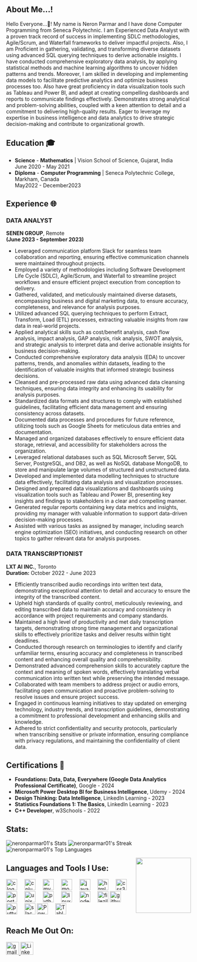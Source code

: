 <h2 align="left"> About Me...!
</h2>

Hello Everyone...👋! My name is Neron Parmar and I have done Computer Programming from Seneca Polytechnic. I am Experienced Data Analyst with a proven track record of success in implementing SDLC methodologies, Agile/Scrum, and Waterfall frameworks to deliver impactful projects. Also, I am Proficient in gathering, validating, and transforming diverse datasets using advanced SQL querying techniques to derive actionable insights. I have conducted comprehensive exploratory data analysis, by applying statistical methods and machine learning algorithms to uncover hidden patterns and trends. Moreover, I am skilled in developing and implementing data models to facilitate predictive analytics and optimize business processes too. Also have great proficiency in data visualization tools such as Tableau and Power BI, and adept at creating compelling dashboards and reports to communicate findings effectively. Demonstrates strong analytical and problem-solving abilities, coupled with a keen attention to detail and a commitment to delivering high-quality results. Eager to leverage my expertise in business intelligence and data analytics to drive strategic decision-making and contribute to organizational growth.
## Education 🎓

- **Science** - **Mathematics** | Vision School of Science, Gujarat, India
<br>June 2020 - May 2021
- **Diploma** - **Computer Programming** | Seneca Polytechnic College, Markham, Canada
<br>May2022 - December2023

## Experience 🌐


### DATA ANALYST 
**SENEN GROUP**, Remote 
<br>**(June 2023 - September 2023)**
- Leveraged communication platform Slack for seamless team collaboration and reporting, ensuring effective communication channels were maintained throughout projects.
- Employed a variety of methodologies including Software Development Life Cycle (SDLC), Agile/Scrum, and Waterfall to streamline project workflows and ensure efficient project execution from conception to delivery.
- Gathered, validated, and meticulously maintained diverse datasets, encompassing business and digital marketing data, to ensure accuracy, completeness, and relevance for analysis purposes.
- Utilized advanced SQL querying techniques to perform Extract, Transform, Load (ETL) processes, extracting valuable insights from raw data in real-world projects.
- Applied analytical skills such as cost/benefit analysis, cash flow analysis, impact analysis, GAP analysis, risk analysis, SWOT analysis, and strategic analysis to interpret data and derive actionable insights for business decision-making.
-	Conducted comprehensive exploratory data analysis (EDA) to uncover patterns, trends, and anomalies within datasets, leading to the identification of valuable insights that informed strategic business decisions.
-	Cleansed and pre-processed raw data using advanced data cleansing techniques, ensuring data integrity and enhancing its usability for analysis purposes.
-	Standardized data formats and structures to comply with established guidelines, facilitating efficient data management and ensuring consistency across datasets.
-	Documented data processes and procedures for future reference, utilizing tools such as Google Sheets for meticulous data entries and documentation.
-	Managed and organized databases effectively to ensure efficient data storage, retrieval, and accessibility for stakeholders across the organization.
-	Leveraged relational databases such as SQL Microsoft Server, SQL Server, PostgreSQL, and DB2, as well as NoSQL database MongoDB, to store and manipulate large volumes of structured and unstructured data.
-	Developed and implemented data modelling techniques to structure data effectively, facilitating data analysis and visualization processes.
-	Designed and prepared data visualizations and dashboards using visualization tools such as Tableau and Power BI, presenting key insights and findings to stakeholders in a clear and compelling manner.
-	Generated regular reports containing key data metrics and insights, providing my manager with valuable information to support data-driven decision-making processes.
-	Assisted with various tasks as assigned by manager, including search engine optimization (SEO) initiatives, and conducting research on other topics to gather relevant data for analysis purposes.


### DATA TRANSCRIPTIONIST
**LXT AI INC.**, Toronto
<br>**Duration:** October 2022 - June 2023
-	Efficiently transcribed audio recordings into written text data, demonstrating exceptional attention to detail and accuracy to ensure the integrity of the transcribed content.
-	Upheld high standards of quality control, meticulously reviewing, and editing transcribed data to maintain accuracy and consistency in accordance with project requirements and company standards.
-	Maintained a high level of productivity and met daily transcription targets, demonstrating strong time management and organizational skills to effectively prioritize tasks and deliver results within tight deadlines.
-	Conducted thorough research on terminologies to identify and clarify unfamiliar terms, ensuring accuracy and completeness in transcribed content and enhancing overall quality and comprehensibility.
-	Demonstrated advanced comprehension skills to accurately capture the context and meaning of spoken words, effectively translating verbal communication into written text while preserving the intended message.
-	Collaborated with team members to address project or audio errors, facilitating open communication and proactive problem-solving to resolve issues and ensure project success.
-	Engaged in continuous learning initiatives to stay updated on emerging technology, industry trends, and transcription guidelines, demonstrating a commitment to professional development and enhancing skills and knowledge.
-	Adhered to strict confidentiality and security protocols, particularly when transcribing sensitive or private information, ensuring compliance with privacy regulations, and maintaining the confidentiality of client data.


## Certifications 🏅

- **Foundations: Data, Data, Everywhere (Google Data Analytics Professional Certificate)**, Google - 2024
- **Microsoft Power Desktop BI for Business Intelligence**, Udemy - 2024
- **Design Thinking: Data Intelligence**, LinkedIn Learning - 2023
- **Statistics Foundations 1: The Basics**, LinkedIn Learning - 2023
- **C++ Developer**, w3Schools - 2022

 

## Stats:
![neronparmar01's Stats](https://github-readme-stats.vercel.app/api?username=neronparmar01&theme=vision-friendly-dark&show_icons=true&hide_border=false&count_private=true)
![neronparmar01's Streak](https://github-readme-streak-stats.herokuapp.com/?user=neronparmar01&theme=vision-friendly-dark&hide_border=false)
![neronparmar01's Top Languages](https://github-readme-stats.vercel.app/api/top-langs/?username=neronparmar01&theme=vision-friendly-dark&show_icons=true&hide_border=false&layout=compact)


<img align="right" height="150" src="https://31.media.tumblr.com/4717a813263f471b0def42d70c835ad5/tumblr_mtw0ojDUCQ1ru39xmo1_500.gif" />


###
## Languages and Tools I Use:
<div align="left">
  <img src="https://cdn.jsdelivr.net/gh/devicons/devicon/icons/c/c-original.svg" height="30" alt="c logo"  />
  <img width="12" />
  <img src="https://cdn.jsdelivr.net/gh/devicons/devicon/icons/cplusplus/cplusplus-original.svg" height="30" alt="cplusplus logo"  />
  <img width="12" />
  <img src="https://cdn.jsdelivr.net/gh/devicons/devicon/icons/mysql/mysql-original.svg" height="30" alt="mysql logo"  />
  <img width="12" />
  <img src="https://cdn.jsdelivr.net/gh/devicons/devicon/icons/mongodb/mongodb-original.svg" height="30" alt="mongodb logo"  />
  <img width="12" />
  <img src="https://cdn.jsdelivr.net/gh/devicons/devicon/icons/javascript/javascript-original.svg" height="30" alt="javascript logo"  />
  <img width="12" />
  <img src="https://cdn.jsdelivr.net/gh/devicons/devicon/icons/html5/html5-original.svg" height="30" alt="html5 logo"  />
  <img width="12" />
  <img src="https://cdn.jsdelivr.net/gh/devicons/devicon/icons/css3/css3-original.svg" height="30" alt="css3 logo"  />
  <img width="12" />
  <img src="https://cdn.jsdelivr.net/gh/devicons/devicon/icons/postgresql/postgresql-original.svg" height="30" alt="postgresql logo"  />
  <img width="12" />
  <img src="https://cdn.jsdelivr.net/gh/devicons/devicon/icons/unix/unix-original.svg" height="30" alt="unix logo"  />
  <img width="12" />
  <img src="https://cdn.jsdelivr.net/gh/devicons/devicon/icons/python/python-original.svg" height="30" alt="python logo"  />
  <img width="12" />
  <img src="https://cdn.jsdelivr.net/gh/devicons/devicon/icons/linux/linux-original.svg" height="30" alt="linux logo"  />
  <img width="12" />
  <img src="https://cdn.jsdelivr.net/gh/devicons/devicon/icons/nodejs/nodejs-original.svg" height="30" alt="nodejs logo"  />
  <img width="12" />
  <img src="https://cdn.jsdelivr.net/gh/devicons/devicon/icons/filezilla/filezilla-plain.svg" height="30" alt="filezilla logo"  />
  <img src="https://cdn.jsdelivr.net/gh/devicons/devicon/icons/github/github-original.svg" height="30" alt="github logo"  />
  <img width="12" />
  <img src="https://cdn.jsdelivr.net/gh/devicons/devicon/icons/putty/putty-original.svg" height="30" alt="putty logo"  />
  <img width="12" />
  <img src="https://cdn.jsdelivr.net/gh/devicons/devicon/icons/slack/slack-original.svg" height="30" alt="slack logo"  />
  <img src="https://lh6.googleusercontent.com/z8qmoLH5DeA0GD_waXFzCXH-xpPc5gkwhaaPbJyCwn52SaXPBwJFI0rxuyyQM6qP_ethx4dK7YQN3s9hB86DxlVblNdenzPTlSvyoZTG3_2gWd75Y3kEaReQ5S5h35W31xfawtjJ" height="30" alt="Power BI logo"  />
  <img width="12"  />
  <img src="https://mma.prnewswire.com/media/411941/TABLEAU_SOFTWARE_LOGOjpg_Logo.jpg?w=200" height="30" alt="Tableau logo"  />
  <img width="12"  />
</div>

### 
## Reach Me Out On:

<div align="left">
 <a href="mailto:neronparmar253@gmail.com">
   <img src="https://img.shields.io/static/v1?message=Gmail&logo=gmail&label=&color=D14836&logoColor=white&labelColor=&style=for-the-badge" height="35" alt="gmail logo"  />
 </a>
<a href='https://www.linkedin.com/in/neronparmar/'>
  <img src="https://i0.wp.com/www.alphr.com/wp-content/uploads/2023/08/1637655738-linkedin-101-hero2x.jpg?resize=738%2C320&ssl=1" height="35" alt="LinkedIn logo"  />
</a>
</div>

###
